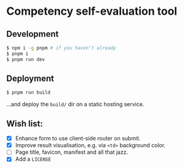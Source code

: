 # Competency self-evaluation tool

## Development

```sh
$ npm i -g pnpm # if you haven't already
$ pnpm i
$ pnpm run dev
```

## Deployment

```sh
$ pnpm run build
```

...and deploy the `build/` dir on a static hosting service.

## Wish list:

- [x] Enhance form to use client-side router on submit.
- [x] Improve result visualisation, e.g. via `<td>` background color.
- [ ] Page title, favicon, manifest and all that jazz.
- [x] Add a `LICENSE`
